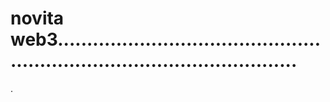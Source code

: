 # novita web3..............................................................................................
.
